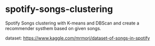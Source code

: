 # spotify-songs-clustering
Spotify Songs clustering with K-means and DBScan
and create a recommender systhem based on given songs.

dataset: https://www.kaggle.com/mrmorj/dataset-of-songs-in-spotify
